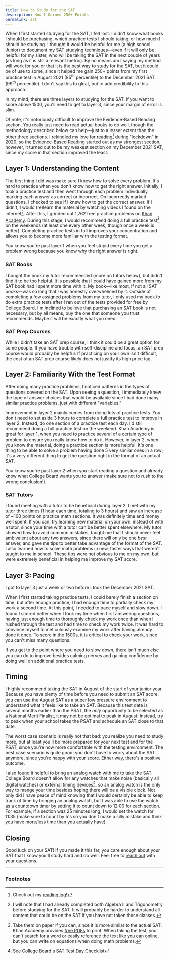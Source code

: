 ```yaml
---
title: How to Study for the SAT
description: How I Gained 250+ Points
permalink: sat
---
```

When I first started studying for the SAT, I felt lost. I didn't know what books I should be purchasing, which practice tests I should taking, or how much I should be studying. I thought it would be helpful for me (a high school Junior) to document my SAT studying techniques—even if it will only be helpful for my sister, who will be taking the SAT in the next couple of years (as long as it is still a relevant metric). By no means am I saying my method will work for you or that it is the best way to study for the SAT, but it could be of use to some, since it helped me gain 250+ points from my first practice test in August 2021 (85<sup>th</sup> percentile) to the December 2021 SAT (99<sup>th</sup> percentile). I don't say this to gloat, but to add credibility to this approach.

In my mind, there are three layers to studying for the SAT. If you want to score above 1500, you'll need to get to layer 3, since your margin of error is slim.

Of note, it's notoriously difficult to improve the Evidence-Based Reading section. You really just need to read actual books to do well, though the methodology described below can help—just to a lesser extent than the other three sections. I rekindled my love for reading[^1] during "lockdown" in 2020, so the Evidence-Based Reading started out as my strongest section; however, it turned out to be my weakest section on my December 2021 SAT, since my score in that section improved the least.

## Layer 1: Understanding the Content

The first thing I did was make sure I knew how to solve every problem. It's hard to practice when you don't know how to get the right answer. Initially, I took a practice test and then went through each problem individually, marking each answer as correct or incorrect. On incorrectly marked questions, I checked to see if I knew how to get the correct answer. If I didn't, I would (re)learn the material by watching videos I found on the internet[^2]. After this, I grinded out 1,762 free practice problems on [Khan Academy](https://www.khanacademy.org/sat). During this stage, I would recommend doing a full practice test[^3] on the weekends (at least one every other week, though once a week is better). Completing practice tests in full improves your concentration and allows you to become more familiar with the testing format.

You know you're past layer 1 when you feel stupid every time you get a problem wrong because you know why the right answer is right.

### SAT Books

I bought the book my tutor recommended (more on tutors below), but didn't find it to be too helpful. It is possible that I could have gained more from my SAT book had I spent more time with it. My book—like most, if not all SAT books—was so long that I was honestly overwhelmed by it. Outside of completing a few assigned problems from my tutor, I only used my book to do extra practice tests after I ran out of the tests provided for free by College Board. I'm inclined to believe that purchasing an SAT book is not necessary, but by all means, buy the one that someone you trust recommends. Maybe it will be exactly what you need.

### SAT Prep Courses

While I didn't take an SAT prep course, I think it could be a great option for some people. If you have trouble with self-discipline and focus, an SAT prep course would probably be helpful. If practicing on your own isn't difficult, the cost of an SAT prep course likely does not justify its high price tag.

## Layer 2: Familiarity With the Test Format

After doing many practice problems, I noticed patterns in the types of questions covered on the SAT. Upon seeing a question, I immediately knew the type of answer choices that would be available since I had done many similar practice problems, just with different "variables."

Improvement in layer 2 mainly comes from doing lots of practice tests. You don't need to set aside 3 hours to complete a full practice test to improve in layer 2. Instead, do one section of a practice test each day. I'd still recommend doing a full practice test on the weekend. Khan Academy is great for layer 1, when you need to practice several of a certain type of problem to ensure you really know how to do it. However, in layer 2, when you know the material, doing a practice section is more helpful. It's one thing to be able to solve a problem having done 5 very similar ones in a row; it's a very different thing to get the question right in the format of an actual SAT.

You know you're past layer 2 when you start reading a question and already know what College Board wants you to answer (make sure not to rush to the wrong conclusion!).

### SAT Tutors

I found meeting with a tutor to be beneficial during layer 2. I met with my tutor three times (1 hour each time, totaling to 3 hours) and saw an increase of ~100 points on practice math sections. It was definitely time and money well spent. If you can, try learning new material on your own, instead of with a tutor, since your time with a tutor can be better spent elsewhere. My tutor showed how to avoid common mistakes, taught me that I should never feel ambivalent about any two answers, since there will only be one _best_ answer, and gave me tips to better take advantage of the format of the SAT. I also learned how to solve math problems in new, faster ways that weren't taught to me in school. These tips were not obvious to me on my own, but were extremely beneficial in helping me improve my SAT score.

## Layer 3: Pacing

I got to layer 3 just a week or two before I took the December 2021 SAT.

When I first started taking practice tests, I could barely finish a section on time, but after enough practice, I had enough time to partially check my work a second time. At this point, I needed to pace myself and slow down. I found I scored better when I took my time when first answering questions, having just enough time to thoroughly check my work once than when I rushed through the test and had time to check my work twice. It was hard to convince myself to meticulously examine my work after having already done it once. To score in the 1500s, it is critical to check your work, since you can't miss many questions.

If you get to the point where you need to slow down, there isn't much else you can do to improve besides calming nerves and gaining confidence by doing well on additional practice tests.

## Timing

I highly recommend taking the SAT in August of the start of your junior year. Because you have plenty of time before you need to submit an SAT score, you can use the August SAT as a super low pressure environment to understand what it feels like to take an SAT. Because this test date is several months earlier than the PSAT, the _only_ opportunity to be selected as a National Merit Finalist, it may not be optimal to peak in August. Instead, try to peak when your school takes the PSAT and schedule an SAT close to that date.

The worst case scenario is really not that bad: you realize you need to study more, but at least you'll be more prepared for your next test and for the PSAT, since you're now more comfortable with the testing environment. The best case scenario is quite good: you don't have to worry about the SAT anymore, since you're happy with your score. Either way, there's a positive outcome.

I also found it helpful to bring an analog watch with me to take the SAT. College Board doesn't allow for any watches that make noise (basically all digital watches) or external timing devices[^4], so an analog watch is the only way to mange your time besides hoping there will be a visible clock. Not only did I have peace of mind knowing that I would certainly be able to keep track of time by bringing an analog watch, but I was able to use the watch as a countdown timer by setting it to count down to 12:00 for each section. For example, if a section was 25 minutes long, I would set the watch for 11:35 (make sure to count by 5's so you don't make a silly mistake and think you have more/less time than you actually have).

## Closing

Good luck on your SAT! If you made it this far, you care enough about your SAT that I know you'll study hard and do well. Feel free to [reach out](/contact) with your questions.

---

### Footnotes

[^1]: Check out my [reading log](/books)!
[^2]: I will note that I had already completed both Algebra II and Trigonometry before studying for the SAT. It will probably be harder to understand all content that could be on the SAT if you have not taken those classes.
[^3]: Take them on paper if you can, since it is more similar to the actual SAT. Khan Academy provides [free PDFs](https://www.khanacademy.org/test-prep/sat/full-length-sat-1/paper-sat-tests/a/full-length-sats-to-take-on-paper) to print. When taking the test, you can't search for a word or easily reference the text like you can online, but you can write on equations when doing math problems.
[^4]: See [College Board's SAT Test Day Checklist](https://collegereadiness.collegeboard.org/sat/taking-the-test/test-day-checklist)
